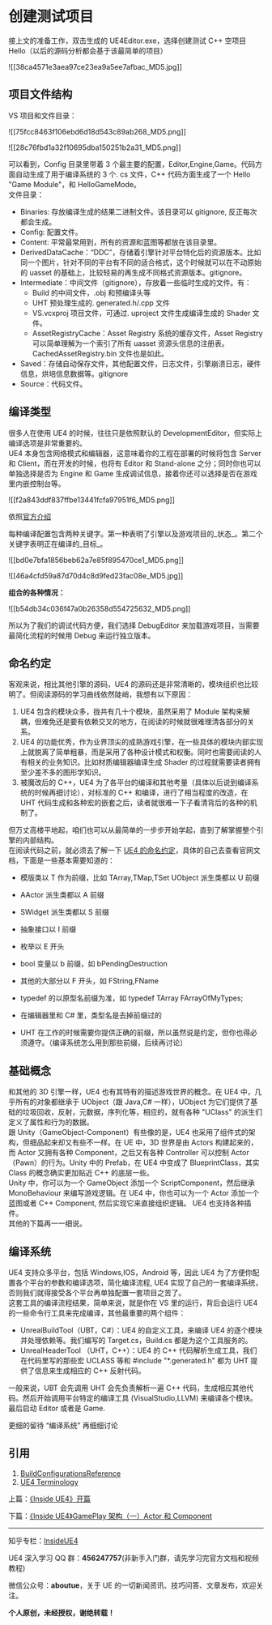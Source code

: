 # 创建测试项目  

接上文的准备工作，双击生成的 UE4Editor.exe，选择创建测试 C++ 空项目 Hello（以后的源码分析都会基于该最简单的项目）  

![[38ca4571e3aea97ce23ea9a5ee7afbac_MD5.jpg]]

## 项目文件结构

VS 项目和文件目录：

![[75fcc8463f106ebd6d18d543c89ab268_MD5.png]]

![[28c76fbd1a32f10695dba150251b2a31_MD5.png]]

可以看到，Config 目录里带着 3 个最主要的配置，Editor,Engine,Game。代码方面自动生成了用于编译系统的 3 个. cs 文件，C++ 代码方面生成了一个 Hello "Game Module"，和 HelloGameMode。  
文件目录：

*   Binaries: 存放编译生成的结果二进制文件。该目录可以 gitignore, 反正每次都会生成。
*   Config: 配置文件。
*   Content: 平常最常用到，所有的资源和蓝图等都放在该目录里。
*   DerivedDataCache：“DDC”，存储着引擎针对平台特化后的资源版本。比如同一个图片，针对不同的平台有不同的适合格式，这个时候就可以在不动原始的 uasset 的基础上，比较轻易的再生成不同格式资源版本。gitignore。
*   Intermediate：中间文件（gitignore），存放着一些临时生成的文件。有：  
    *   Build 的中间文件，.obj 和预编译头等
    *   UHT 预处理生成的. generated.h/.cpp 文件
    *   VS.vcxproj 项目文件，可通过. uproject 文件生成编译生成的 Shader 文件。
    *   AssetRegistryCache：Asset Registry 系统的缓存文件，Asset Registry 可以简单理解为一个索引了所有 uasset 资源头信息的注册表。CachedAssetRegistry.bin 文件也是如此。
*   Saved：存储自动保存文件，其他配置文件，日志文件，引擎崩溃日志，硬件信息，烘培信息数据等。gitignore
*   Source：代码文件。

## 编译类型

很多人在使用 UE4 的时候，往往只是依照默认的 DevelopmentEditor，但实际上编译选项是非常重要的。  
UE4 本身包含网络模式和编辑器，这意味着你的工程在部署的时候将包含 Server 和 Client，而在开发的时候，也将有 Editor 和 Stand-alone 之分；同时你也可以单独选择是否为 Engine 和 Game 生成调试信息，接着你还可以选择是否在游戏里内嵌控制台等。

![[f2a843ddf837ffbe13441fcfa97951f6_MD5.png]]

依照[官方介绍](https://docs.unrealengine.com/latest/INT/Programming/Development/CompilingProjects/index.html)

每种编译配置包含两种关键字。第一种表明了引擎以及游戏项目的_状态_。第二个关键字表明正在编译的_目标_。

![[bd0e7bfa1856beb62a7e85f895470ce1_MD5.png]]

![[46a4cfd59a87d70d4c8d9fed23fac08e_MD5.jpg]]

**组合的各种情况：**

![[b54db34c036f47a0b26358d554725632_MD5.png]]

所以为了我们的调试代码方便，我们选择 DebugEditor 来加载游戏项目，当需要最简化流程的时候用 Debug 来运行独立版本。

## 命名约定

客观来说，相比其他引擎的源码，UE4 的源码还是非常清晰的，模块组织也比较明了。但阅读源码的学习曲线依然陡峭，我想有以下原因：  
1. UE4 包含的模块众多，拢共有几十个模块，虽然采用了 Module 架构来解耦，但难免还是要有依赖交叉的地方，在阅读的时候就很难理清各部分的关系。  
2. UE4 的功能优秀，作为业界顶尖的成熟游戏引擎，在一些具体的模块内部实现上就脱离了简单粗暴，而是采用了各种设计模式和权衡。同时也需要阅读的人有相关的业务知识。比如材质编辑器编译生成 Shader 的过程就需要读者拥有至少差不多的图形学知识。  
3. 被魔改后的 C++，UE4 为了各平台的编译和其他考量（具体以后说到编译系统的时候再细讨论），对标准的 C++ 和编译，进行了相当程度的改造，在 UHT 代码生成和各种宏的嵌套之后，读者就很难一下子看清背后的各种的机制了。

但万丈高楼平地起，咱们也可以从最简单的一步步开始学起，直到了解掌握整个引擎的内部结构。  
在阅读代码之前，就必须去了解一下 [UE4 的命名约定](http://docs.unrealengine.com/latest/INT/Programming/Development/CodingStandard/)，具体的自己去查看官网文档，下面是一些基本需要知道的：  

*   模版类以 T 作为前缀，比如 TArray,TMap,TSet UObject 派生类都以 U 前缀  
    
*   AActor 派生类都以 A 前缀  
    
*   SWidget 派生类都以 S 前缀  
    
*   抽象接口以 I 前缀  
    
*   枚举以 E 开头  
    
*   bool 变量以 b 前缀，如 bPendingDestruction  
    
*   其他的大部分以 F 开头，如 FString,FName  
    
*   typedef 的以原型名前缀为准，如 typedef TArray FArrayOfMyTypes;  
    
*   在编辑器里和 C# 里，类型名是去掉前缀过的  
    
*   UHT 在工作的时候需要你提供正确的前缀，所以虽然说是约定，但你也得必须遵守。（编译系统怎么用到那些前缀，后续再讨论）  
    

## 基础概念

和其他的 3D 引擎一样，UE4 也有其特有的描述游戏世界的概念。在 UE4 中，几乎所有的对象都继承于 UObject（跟 Java,C# 一样），UObject 为它们提供了基础的垃圾回收，反射，元数据，序列化等，相应的，就有各种 "UClass" 的派生们定义了属性和行为的数据。  
跟 Unity（GameObject-Component）有些像的是，UE4 也采用了组件式的架构，但细品起来却又有些不一样。在 UE 中，3D 世界是由 Actors 构建起来的，而 Actor 又拥有各种 Component，之后又有各种 Controller 可以控制 Actor（Pawn）的行为。Unity 中的 Prefab，在 UE4 中变成了 BlueprintClass，其实 Class 的概念确实更加贴近 C++ 的底层一些。  
Unity 中，你可以为一个 GameObject 添加一个 ScriptComponent，然后继承 MonoBehaviour 来编写游戏逻辑。在 UE4 中，你也可以为一个 Actor 添加一个蓝图或者 C++ Component, 然后实现它来直接组织逻辑。 UE4 也支持各种插件。  
其他的下篇再一一细说。

## 编译系统

UE4 支持众多平台，包括 Windows,IOS，Android 等，因此 UE4 为了方便你配置各个平台的参数和编译选项，简化编译流程, UE4 实现了自己的一套编译系统，否则我们就得接受各个平台再单独配置一套项目之苦了。  
这套工具的编译流程结果，简单来说，就是你在 VS 里的运行，背后会运行 UE4 的一些命令行工具来完成编译，其他最重要的两个组件：  

*   UnrealBuildTool（UBT，C#）：UE4 的自定义工具，来编译 UE4 的逐个模块并处理依赖等。我们编写的 Target.cs，Build.cs 都是为这个工具服务的。
*   UnrealHeaderTool （UHT，C++）：UE4 的 C++ 代码解析生成工具，我们在代码里写的那些宏 UCLASS 等和 #include "*.generated.h" 都为 UHT 提供了信息来生成相应的 C++ 反射代码。  
    

一般来说，UBT 会先调用 UHT 会先负责解析一遍 C++ 代码，生成相应其他代码。然后开始调用平台特定的编译工具 (VisualStudio,LLVM) 来编译各个模块。最后启动 Editor 或者是 Game.

更细的留待 “编译系统” 再细细讨论

## 引用

1.  [BuildConfigurationsReference](http://static.zybuluo.com/fjz13/ic5iglbsxohdgtilnzwi80r4/CreateHelloProject.pn)
2.  [UE4 Terminology](http://docs.unrealengine.com/latest/INT/GettingStarted/Terminology/index.html)

上篇：[《Inside UE4》开篇](http://zhuanlan.zhihu.com/p/22814051)

下篇：[《Inside UE4》GamePlay 架构（一）Actor 和 Component](http://zhuanlan.zhihu.com/p/22833151)

---------------------------------------------------------------------------------------------------------------------------

知乎专栏：[InsideUE4](https://zhuanlan.zhihu.com/insideue4)

UE4 深入学习 QQ 群：**456247757**(非新手入门群，请先学习完官方文档和视频教程)

微信公众号：**aboutue**，关于 UE 的一切新闻资讯、技巧问答、文章发布，欢迎关注。

**个人原创，未经授权，谢绝转载！**